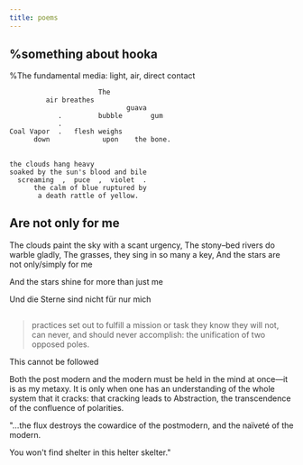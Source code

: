 ```yaml
---
title: poems
---
```


## %something about hooka 
%The fundamental media: light, air, direct contact
```
                      The
         air breathes 
                             guava
            .         bubble       gum
            . 
Coal Vapor  .   flesh weighs
      down             upon    the bone.
```
##
```
the clouds hang heavy
soaked by the sun's blood and bile
  screaming  ,  puce  ,  violet  .
      the calm of blue ruptured by
       a death rattle of yellow.
```
## Are not only for me 

The clouds paint the sky with a scant urgency,
The stony–bed rivers do warble gladly,
The grasses, they sing in so many a key,
And the stars are not only/simply for me

And the stars shine for more than just me

Und die Sterne sind nicht für nur mich
##
>practices set out to fulfill a mission or task they know they will not, can never, and should never accomplish: the unification of two opposed poles.

This cannot be followed

Both the post modern and the modern must be held in the mind at once—it is as my metaxy. It is only when one has an understanding of the whole system that it cracks: that cracking leads to Abstraction, the transcendence of the confluence of polarities.

"…the flux destroys the cowardice of the postmodern, and the naïveté of the modern.

You won't find shelter in this helter skelter."
